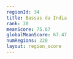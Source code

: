 ```yaml
---
regionId: 34
title: Bassas da India
rank: 30
meanScore: 75.67
globalMeanScore: 67.47
numRegions: 220
layout: region_score
---
```

